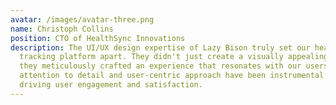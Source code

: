 ```yaml
---
avatar: /images/avatar-three.png
name: Christoph Collins
position: CTO of HealthSync Innovations
description: The UI/UX design expertise of Lazy Bison truly set our health
  tracking platform apart. They didn't just create a visually appealing design –
  they meticulously crafted an experience that resonates with our users. Their
  attention to detail and user-centric approach have been instrumental in
  driving user engagement and satisfaction.
---
```

